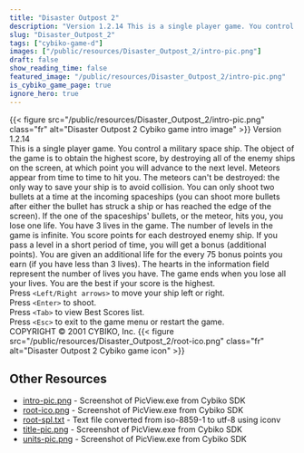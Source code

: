 ```yaml
---
title: "Disaster Outpost 2"
description: "Version 1.2.14 This is a single player game. You control a military space ship. The object of the game is to obtain the highest score, by destroying all of the enemy ships on the screen, at which point you will advance to the next level. Meteors appear from time to time to hit y..."
slug: "Disaster_Outpost_2"
tags: ["cybiko-game-d"]
images: ["/public/resources/Disaster_Outpost_2/intro-pic.png"]
draft: false
show_reading_time: false
featured_image: "/public/resources/Disaster_Outpost_2/intro-pic.png"
is_cybiko_game_page: true
ignore_hero: true
---
```

{{< figure src="/public/resources/Disaster_Outpost_2/intro-pic.png" class="fr" alt="Disaster Outpost 2 Cybiko game intro image" >}}
Version 1.2.14 \
This is a single player game. You control a military space ship. The object of the game is to obtain the highest score, by destroying all of the enemy ships on the screen, at which point you will advance to the next level. Meteors appear from time to time to hit you. The meteors can't be destroyed: the only way to save your ship is to avoid collision. You can only shoot two bullets at a time at the incoming spaceships (you can shoot more bullets after either the bullet has struck a ship or has reached the edge of the screen). If the one of the spaceships' bullets, or the meteor, hits you, you lose one life. You have 3 lives in the game. The number of levels in the game is infinite. You score points for each destroyed enemy ship. If you pass a level in a short period of time, you will get a bonus (additional points). You are given an additional life for the every 75 bonus points you earn (if you have less than 3 lives). The hearts in the information field represent the number of lives you have. The game ends when you lose all your lives. You are the best if your score is the highest. \
Press `<Left/Right arrows>`  to move your ship left or right. \
Press `<Enter>`  to shoot. \
Press `<Tab>`  to view Best Scores list. \
Press `<Esc>`  to exit to the game menu or restart the game. \
COPYRIGHT © 2001 CYBIKO, Inc. {{< figure src="/public/resources/Disaster_Outpost_2/root-ico.png" class="fr" alt="Disaster Outpost 2 Cybiko game icon" >}}

## Other Resources
* [intro-pic.png](/public/resources/Disaster_Outpost_2/intro-pic.png) - Screenshot of PicView.exe from Cybiko SDK
* [root-ico.png](/public/resources/Disaster_Outpost_2/root-ico.png) - Screenshot of PicView.exe from Cybiko SDK
* [root-spl.txt](/public/resources/Disaster_Outpost_2/root-spl.txt) - Text file converted from iso-8859-1 to utf-8 using iconv
* [title-pic.png](/public/resources/Disaster_Outpost_2/title-pic.png) - Screenshot of PicView.exe from Cybiko SDK
* [units-pic.png](/public/resources/Disaster_Outpost_2/units-pic.png) - Screenshot of PicView.exe from Cybiko SDK
